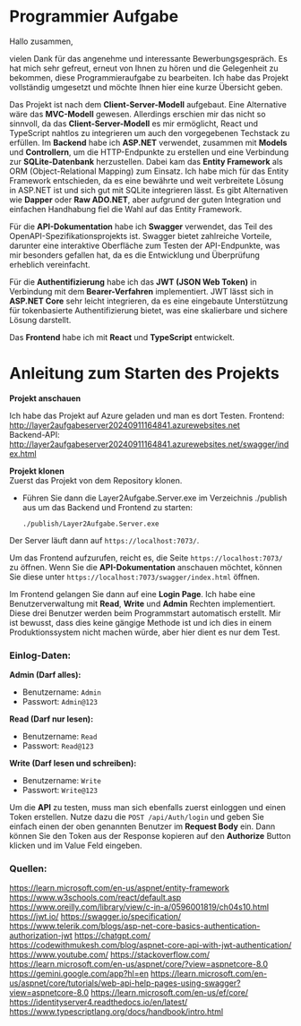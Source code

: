 # Programmier Aufgabe

Hallo zusammen,

vielen Dank für das angenehme und interessante Bewerbungsgespräch. Es hat mich sehr gefreut, erneut von Ihnen zu hören und die Gelegenheit zu bekommen, diese Programmieraufgabe zu bearbeiten. Ich habe das Projekt vollständig umgesetzt und möchte Ihnen hier eine kurze Übersicht geben.

Das Projekt ist nach dem **Client-Server-Modell** aufgebaut. Eine Alternative wäre das **MVC-Modell** gewesen. Allerdings erschien mir das nicht so sinnvoll, da das **Client-Server-Modell** es mir ermöglicht, React und TypeScript nahtlos zu integrieren um auch den vorgegebenen Techstack zu erfüllen. Im **Backend** habe ich **ASP.NET** verwendet, zusammen mit **Models** und **Controllern**, um die HTTP-Endpunkte zu erstellen und eine Verbindung zur **SQLite-Datenbank** herzustellen. Dabei kam das **Entity Framework** als ORM (Object-Relational Mapping) zum Einsatz. Ich habe mich für das Entity Framework entschieden, da es eine bewährte und weit verbreitete Lösung in ASP.NET ist und sich gut mit SQLite integrieren lässt. Es gibt Alternativen wie **Dapper** oder **Raw ADO.NET**, aber aufgrund der guten Integration und einfachen Handhabung fiel die Wahl auf das Entity Framework.

Für die **API-Dokumentation** habe ich **Swagger** verwendet, das Teil des OpenAPI-Spezifikationsprojekts ist. Swagger bietet zahlreiche Vorteile, darunter eine interaktive Oberfläche zum Testen der API-Endpunkte, was mir besonders gefallen hat, da es die Entwicklung und Überprüfung erheblich vereinfacht.

Für die **Authentifizierung** habe ich das **JWT (JSON Web Token)** in Verbindung mit dem **Bearer-Verfahren** implementiert. JWT lässt sich in **ASP.NET Core** sehr leicht integrieren, da es eine eingebaute Unterstützung für tokenbasierte Authentifizierung bietet, was eine skalierbare und sichere Lösung darstellt.

Das **Frontend** habe ich mit **React** und **TypeScript** entwickelt.

# Anleitung zum Starten des Projekts

**Projekt anschauen**  

Ich habe das Projekt auf Azure geladen und man es dort Testen.
Frontend: http://layer2aufgabeserver20240911164841.azurewebsites.net  
Backend-API: http://layer2aufgabeserver20240911164841.azurewebsites.net/swagger/index.html

**Projekt klonen**  
   Zuerst das Projekt von dem Repository klonen.

- Führen Sie dann die Layer2Aufgabe.Server.exe im Verzeichnis ./publish aus um das Backend und Frontend zu starten:
     ```
     ./publish/Layer2Aufgabe.Server.exe
     ```

Der Server läuft dann auf `https://localhost:7073/`.

Um das Frontend aufzurufen, reicht es, die Seite `https://localhost:7073/` zu öffnen. Wenn Sie die **API-Dokumentation** anschauen möchtet, können Sie diese unter `https://localhost:7073/swagger/index.html` öffnen.

Im Frontend gelangen Sie dann auf eine **Login Page**. Ich habe eine Benutzerverwaltung mit **Read**, **Write** und **Admin** Rechten implementiert. Diese drei Benutzer werden beim Programmstart automatisch erstellt. Mir ist bewusst, dass dies keine gängige Methode ist und ich dies in einem Produktionssystem nicht machen würde, aber hier dient es nur dem Test.

### Einlog-Daten:

**Admin (Darf alles):**
- Benutzername: `Admin`
- Passwort: `Admin@123`

**Read (Darf nur lesen):**
- Benutzername: `Read`
- Passwort: `Read@123`

**Write (Darf lesen und schreiben):**
- Benutzername: `Write`
- Passwort: `Write@123`

Um die **API** zu testen, muss man sich ebenfalls zuerst einloggen und einen Token erstellen. Nutze dazu die `POST /api/Auth/login` und geben Sie einfach einen der oben genannten Benutzer im **Request Body** ein. Dann können Sie den Token aus der Response kopieren auf den **Authorize** Button klicken und im Value Feld eingeben.


### Quellen:
https://learn.microsoft.com/en-us/aspnet/entity-framework
https://www.w3schools.com/react/default.asp
https://www.oreilly.com/library/view/c-in-a/0596001819/ch04s10.html
https://jwt.io/
https://swagger.io/specification/
https://www.telerik.com/blogs/asp-net-core-basics-authentication-authorization-jwt
https://chatgpt.com/
https://codewithmukesh.com/blog/aspnet-core-api-with-jwt-authentication/
https://www.youtube.com/
https://stackoverflow.com/
https://learn.microsoft.com/en-us/aspnet/core/?view=aspnetcore-8.0
https://gemini.google.com/app?hl=en
https://learn.microsoft.com/en-us/aspnet/core/tutorials/web-api-help-pages-using-swagger?view=aspnetcore-8.0
https://learn.microsoft.com/en-us/ef/core/
https://identityserver4.readthedocs.io/en/latest/
https://www.typescriptlang.org/docs/handbook/intro.html
